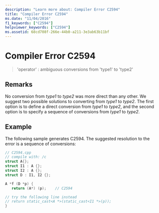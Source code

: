 ```yaml
---
description: "Learn more about: Compiler Error C2594"
title: "Compiler Error C2594"
ms.date: "11/04/2016"
f1_keywords: ["C2594"]
helpviewer_keywords: ["C2594"]
ms.assetid: 68cd708f-266e-44b0-a211-3e3ab63b11bf
---
```

# Compiler Error C2594

> 'operator' : ambiguous conversions from 'type1' to 'type2'

## Remarks

No conversion from *type1* to *type2* was more direct than any other. We suggest two possible solutions to converting from *type1* to *type2*. The first option is to define a direct conversion from *type1* to *type2*, and the second option is to specify a sequence of conversions from *type1* to *type2*.

## Example

The following sample generates C2594. The suggested resolution to the error is a sequence of conversions:

```cpp
// C2594.cpp
// compile with: /c
struct A{};
struct I1 : A {};
struct I2 : A {};
struct D : I1, I2 {};

A *f (D *p) {
   return (A*) (p);    // C2594

// try the following line instead
// return static_cast<A *>(static_cast<I1 *>(p));
}
```
